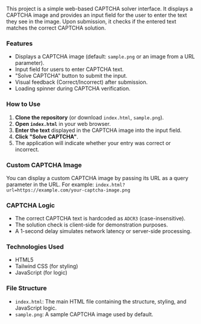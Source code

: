 This project is a simple web-based CAPTCHA solver interface. It displays a CAPTCHA image and provides an input field for the user to enter the text they see in the image. Upon submission, it checks if the entered text matches the correct CAPTCHA solution.

### Features
- Displays a CAPTCHA image (default: `sample.png` or an image from a URL parameter).
- Input field for users to enter CAPTCHA text.
- "Solve CAPTCHA" button to submit the input.
- Visual feedback (Correct/Incorrect) after submission.
- Loading spinner during CAPTCHA verification.

### How to Use
1.  **Clone the repository** (or download `index.html`, `sample.png`).
2.  **Open `index.html`** in your web browser.
3.  **Enter the text** displayed in the CAPTCHA image into the input field.
4.  **Click "Solve CAPTCHA"**.
5.  The application will indicate whether your entry was correct or incorrect.

### Custom CAPTCHA Image
You can display a custom CAPTCHA image by passing its URL as a query parameter in the URL. For example:
`index.html?url=https://example.com/your-captcha-image.png`

### CAPTCHA Logic
- The correct CAPTCHA text is hardcoded as `ADCR3` (case-insensitive).
- The solution check is client-side for demonstration purposes.
- A 1-second delay simulates network latency or server-side processing.

### Technologies Used
- HTML5
- Tailwind CSS (for styling)
- JavaScript (for logic)

### File Structure
- `index.html`: The main HTML file containing the structure, styling, and JavaScript logic.
- `sample.png`: A sample CAPTCHA image used by default.
